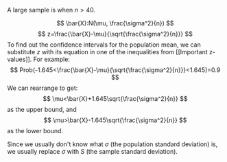 A large sample is when $n>40$.

$$
\bar{X}:N(\mu, \frac{\sigma^2}{n})
$$
$$
z=\frac{\bar{X}-\mu}{\sqrt{\frac{\sigma^2}{n}}}
$$
To find out the confidence intervals for the population mean, we can substitute $z$ with its equation in one of the inequalities from [[Important z-values]].
For example:
$$
Prob(-1.645<\frac{\bar{X}-\mu}{\sqrt{\frac{\sigma^2}{n}}}<1.645)=0.9
$$
We can rearrange to get:
$$
\mu<\bar{X}+1.645\sqrt{\frac{\sigma^2}{n}}
$$
as the upper bound, and
$$
\mu>\bar{X}-1.645\sqrt{\frac{\sigma^2}{n}}
$$
as the lower bound.

Since we usually don't know what $\sigma$ (the population standard deviation) is, we usually replace $\sigma$ with $S$ (the sample standard deviation).